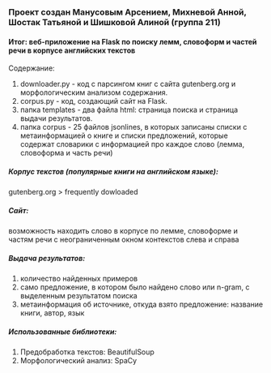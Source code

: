 ### Проект создан Манусовым Арсением, Михневой Анной, Шостак Татьяной и Шишковой Алиной (группа 211)
#### Итог: веб-приложение на Flask по поиску лемм, словоформ и частей речи в корпусе английских текстов
Содержание: <br>
1. downloader.py - код с парсингом книг с сайта gutenberg.org и морфологическим анализом содержания.
2. corpus.py - код, создающий сайт на Flask.
3. папка templates - два файла html: страница поиска и страница выдачи результатов.
4. папка corpus - 25 файлов jsonlines, в которых записаны списки с метаинформацией о книге и списки предложений, которые содержат словарики с информацией про каждое слово (лемма, словоформа и часть речи) <br>
##### Корпус текстов (популярные книги на английском языке): 
gutenberg.org > frequently dowloaded <br>
##### Сайт: 
возможность находить слово в корпусе по лемме, словоформе и частям речи с неограниченным окном контекстов слева и справа <br>
##### Выдача результатов: 
1. количество найденных примеров
2. само предложение, в котором было найдено слово или n-gram, с выделенным результатом поиска
3. метаинформация об источнике, откуда взято предложение: название книги, автор, язык <br>
##### Использованные библиотеки: 
1. Предобработка текстов: BeautifulSoup
2. Морфологический анализ: SpaCy
